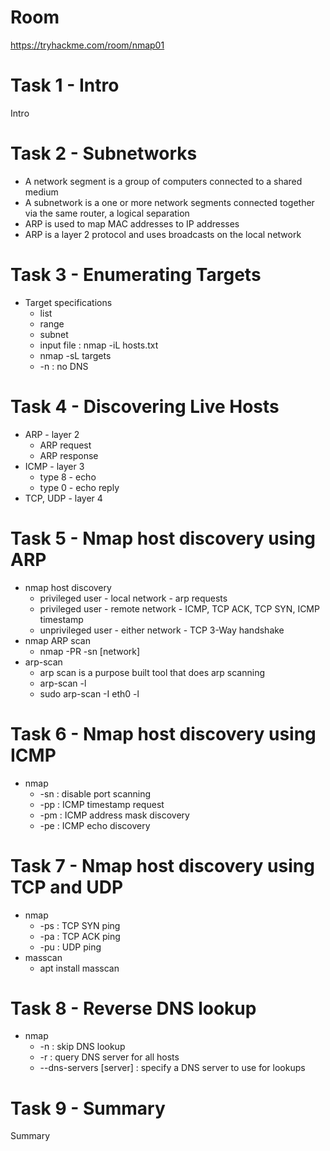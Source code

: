 # Room
https://tryhackme.com/room/nmap01

# Task 1 - Intro
Intro

# Task 2 - Subnetworks
* A network segment is a group of computers connected to a shared medium
* A subnetwork is a one or more network segments connected together via the same router, a logical separation
* ARP is used to map MAC addresses to IP addresses
* ARP is a layer 2 protocol and uses broadcasts on the local network

# Task 3 - Enumerating Targets
* Target specifications
    * list 
    * range
    * subnet
    * input file : nmap -iL hosts.txt
    * nmap -sL targets
    * -n : no DNS

# Task 4 - Discovering Live Hosts
* ARP - layer 2
    * ARP request
    * ARP response
* ICMP - layer 3
    * type 8 - echo
    * type 0 - echo reply
* TCP, UDP - layer 4

# Task 5 - Nmap host discovery using ARP
* nmap host discovery
    * privileged user - local network - arp requests
    * privileged user - remote network - ICMP, TCP ACK, TCP SYN, ICMP timestamp
    * unprivileged user - either network - TCP 3-Way handshake
* nmap ARP scan
    * nmap -PR -sn [network]
* arp-scan
    * arp scan is a purpose built tool that does arp scanning
    * arp-scan -l
    * sudo arp-scan -I eth0 -l

# Task 6 - Nmap host discovery using ICMP
* nmap
    * -sn : disable port scanning
    * -pp : ICMP timestamp request
    * -pm : ICMP address mask discovery
    * -pe : ICMP echo discovery

# Task 7 - Nmap host discovery using TCP and UDP
* nmap
    * -ps : TCP SYN ping
    * -pa : TCP ACK ping
    * -pu : UDP ping
* masscan
    * apt install masscan

# Task 8 - Reverse DNS lookup
* nmap
    * -n : skip DNS lookup
    * -r : query DNS server for all hosts
    * --dns-servers [server] : specify a DNS server to use for lookups

# Task 9 - Summary
Summary